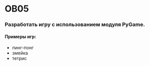 # OB05

### Разработать игру с использованием модуля PyGame.

#### Примеры игр:

- пинг-понг
- змейка
- тетрис
